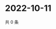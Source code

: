 # 2022-10-11

共 0 条

<!-- BEGIN WEIBO -->
<!-- 最后更新时间 Tue Oct 11 2022 07:23:07 GMT+0800 (China Standard Time) -->

<!-- END WEIBO -->
